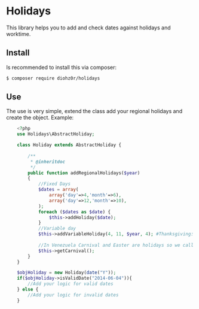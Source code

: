 # Holidays
This library helps you to add and check dates against holidays and worktime.

## Install

Is recommended to install this via composer:

```bash
$ composer require diohz0r/holidays
```

## Use
The use is very simple, extend the class add your regional holidays and create the object. Example:


```php
    <?php
	use Holidays\AbstractHoliday;

	class Holiday extends AbstractHoliday {
	
	    /**
	     * @inheritdoc
	     */
	    public function addRegionalHolidays($year)
	    {
            //Fixed Days
            $dates = array(
                array('day'=>4,'month'=>6),
                array('day'=>12,'month'=>10),
            );
            foreach ($dates as $date) {
                $this->addHoliday($date);
            }
            //Variable day
            $this->addVariableHoliday(4, 11, $year, 4); #Thanksgiving: November's 4th Thursday
            
            //In Venezuela Carnival and Easter are holidays so we call this method to add both
            $this->getCarnival();
	    }
	}

	$objHoliday = new Holiday(date("Y"));
	if($objHoliday->isValidDate("2014-06-04")){
		//Add your logic for valid dates
	} else {
		//Add your logic for invalid dates
	}
```